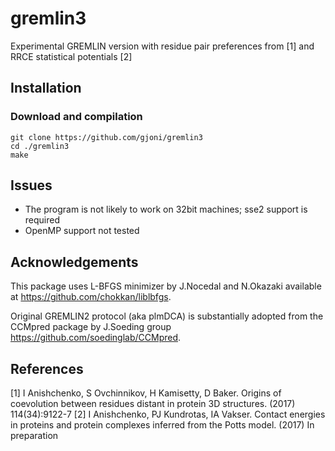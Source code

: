# gremlin3
Experimental GREMLIN version with residue pair preferences from [1] and RRCE statistical potentials [2]

## Installation

### Download and compilation
    git clone https://github.com/gjoni/gremlin3
    cd ./gremlin3
    make

## Issues

* The program is not likely to work on 32bit machines; sse2 support is required
* OpenMP support not tested

## Acknowledgements

This package uses L-BFGS minimizer by J.Nocedal and N.Okazaki available at https://github.com/chokkan/liblbfgs.

Original GREMLIN2 protocol (aka plmDCA) is substantially adopted from the CCMpred package by J.Soeding group https://github.com/soedinglab/CCMpred.

## References
[1] I Anishchenko, S Ovchinnikov, H Kamisetty, D Baker. Origins of coevolution between residues distant in protein 3D structures. (2017) 114(34):9122-7
[2] I Anishchenko, PJ Kundrotas, IA Vakser. Contact energies in proteins and protein complexes inferred from the Potts model. (2017) In preparation

